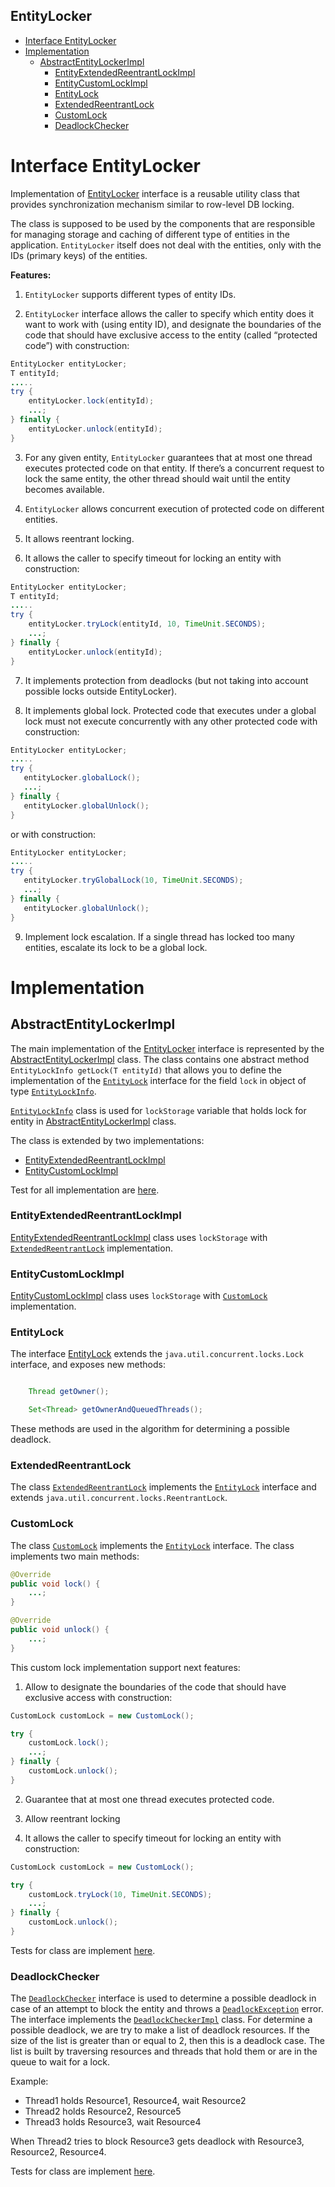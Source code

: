 EntityLocker
------------
- [Interface EntityLocker](#Interface-EntityLocker)
- [Implementation](#Implementation)
    - [AbstractEntityLockerImpl](#AbstractEntityLockerImpl)
        - [EntityExtendedReentrantLockImpl](#EntityExtendedReentrantLockImpl)
        - [EntityCustomLockImpl](#EntityCustomLockImpl)
        - [EntityLock](#EntityLock)
        - [ExtendedReentrantLock](#ExtendedReentrantLock)
        - [CustomLock](#CustomLock)
        - [DeadlockChecker](#DeadlockChecker)

# Interface EntityLocker

Implementation of [EntityLocker](src/main/java/ofedorova/enity/sync/EntityLocker.java) interface is a reusable utility class 
that provides synchronization mechanism similar to row-level DB locking.

The class is supposed to be used by the components that are responsible for managing storage and caching of different type of entities in 
the application. `EntityLocker` itself does not deal with the entities, only with the IDs (primary keys) of the entities.

**Features:**

1. `EntityLocker` supports different types of entity IDs.

2. `EntityLocker` interface allows the caller to specify which entity does it want to work with (using entity ID), and designate 
the boundaries of the code that should have exclusive access to the entity (called “protected code”) with construction:
 ```java
EntityLocker entityLocker;
T entityId;
.....
 try {
     entityLocker.lock(entityId);
     ...;
 } finally {
     entityLocker.unlock(entityId);
 }
 ```

3. For any given entity, `EntityLocker` guarantees that at most one thread executes protected code on that entity. If there’s a 
concurrent request to lock the same entity, the other thread should wait until the entity becomes available.

4. `EntityLocker` allows concurrent execution of protected code on different entities.

5. It allows reentrant locking.

6. It allows the caller to specify timeout for locking an entity with construction:
  ```java
 EntityLocker entityLocker;
 T entityId;
 .....
  try {
      entityLocker.tryLock(entityId, 10, TimeUnit.SECONDS);
      ...;
  } finally {
      entityLocker.unlock(entityId);
  }
  ```

7. It implements protection from deadlocks (but not taking into account possible locks outside EntityLocker).

8. It implements global lock. Protected code that executes under a global lock must not execute concurrently 
with any other protected code with construction:
```java
EntityLocker entityLocker;
.....
try {
   entityLocker.globalLock();
   ...;
} finally {
   entityLocker.globalUnlock();
}
```

or with construction:
```java
EntityLocker entityLocker;
.....
try {
   entityLocker.tryGlobalLock(10, TimeUnit.SECONDS);
   ...;
} finally {
   entityLocker.globalUnlock();
}
```

9. Implement lock escalation. If a single thread has locked too many entities, escalate its lock to be a 
global lock.

# Implementation

## AbstractEntityLockerImpl
The main implementation of the [EntityLocker](src/main/java/ofedorova/enity/sync/EntityLocker.java) interface is represented by the 
[AbstractEntityLockerImpl](src/main/java/ofedorova/enity/sync/impl/lockers/AbstractEntityLockerImpl.java) class.
The class contains one abstract method `EntityLockInfo getLock(T entityId)` that allows you to define the implementation 
of the [`EntityLock`](src/main/java/ofedorova/enity/sync/EntityLock.java) interface for the field `lock` in object of type
[`EntityLockInfo`](src/main/java/ofedorova/enity/sync/EntityLockInfo.java).
 
[`EntityLockInfo`](src/main/java/ofedorova/enity/sync/EntityLockInfo.java) class is used for `lockStorage` variable that holds lock 
for entity in [AbstractEntityLockerImpl](src/main/java/ofedorova/enity/sync/impl/lockers/AbstractEntityLockerImpl.java) class.

The class is extended by two implementations:
- [EntityExtendedReentrantLockImpl](src/main/java/ofedorova/enity/sync/impl/lockers/EntityExtendedReentrantLockImpl.java)
- [EntityCustomLockImpl](src/main/java/ofedorova/enity/sync/impl/lockers/EntityCustomLockImpl.java)

Test for all implementation are [here](src/test/java/ofedorova/enity/sync/impl/lockers/EntityLockerImplTest.java).

### EntityExtendedReentrantLockImpl
[EntityExtendedReentrantLockImpl](src/main/java/ofedorova/enity/sync/impl/lockers/EntityExtendedReentrantLockImpl.java) class 
uses `lockStorage` with [`ExtendedReentrantLock`](src/main/java/ofedorova/enity/sync/impl/locks/ExtendedReentrantLock.java) implementation.

### EntityCustomLockImpl
[EntityCustomLockImpl](src/main/java/ofedorova/enity/sync/impl/lockers/EntityCustomLockImpl.java) class uses `lockStorage` 
with [`CustomLock`](src/main/java/ofedorova/enity/sync/impl/locks/CustomLock.java) implementation.

### EntityLock
The interface [EntityLock](src/main/java/ofedorova/enity/sync/EntityLock.java) extends the `java.util.concurrent.locks.Lock` interface, 
and exposes new methods:
```java

    Thread getOwner();

    Set<Thread> getOwnerAndQueuedThreads();
```
These methods are used in the algorithm for determining a possible deadlock.

### ExtendedReentrantLock
The class [`ExtendedReentrantLock`](src/main/java/ofedorova/enity/sync/impl/locks/ExtendedReentrantLock.java) implements 
the [`EntityLock`](src/main/java/ofedorova/enity/sync/EntityLock.java) interface and extends `java.util.concurrent.locks.ReentrantLock`. 

### CustomLock
The class [`CustomLock`](src/main/java/ofedorova/enity/sync/impl/locks/CustomLock.java) implements the 
[`EntityLock`](src/main/java/ofedorova/enity/sync/EntityLock.java) interface. 
The class implements two main methods:
```java
@Override
public void lock() {
    ...;
}

@Override
public void unlock() {
    ...;
}
```

This custom lock implementation support next features:

1. Allow to designate the boundaries of the code that should have exclusive access with construction:
```java
CustomLock customLock = new CustomLock();

try {
    customLock.lock();
    ...;
} finally {
    customLock.unlock();
}
```

2. Guarantee that at most one thread executes protected code.

3. Allow reentrant locking

4. It allows the caller to specify timeout for locking an entity with construction:
 ```java
 CustomLock customLock = new CustomLock();
 
 try {
     customLock.tryLock(10, TimeUnit.SECONDS);
     ...;
 } finally {
     customLock.unlock();
 }
 ```

Tests for class are implement [here](src/test/java/ofedorova/enity/sync/impl/locks/CustomLockTest.java).

### DeadlockChecker
The [`DeadlockChecker`](src/main/java/ofedorova/enity/sync/DeadlockChecker.java) interface is used to determine a possible deadlock in case of an attempt to block the entity and 
throws a [`DeadlockException`](src/main/java/ofedorova/enity/sync/exception/DeadlockException.java) error.
The interface implements the [`DeadlockCheckerImpl`](src/main/java/ofedorova/enity/sync/impl/utils/DeadlockCheckerImpl.java) class.
For determine a possible deadlock, we are  try to make a list of deadlock resources. If the size of the list is 
greater than or equal to 2, then this is a deadlock case.
The list is built by traversing resources and threads that hold them or are in the queue to wait for a lock.

Example:
- Thread1 holds Resource1, Resource4, wait Resource2
- Thread2 holds Resource2, Resource5
- Thread3 holds Resource3, wait Resource4

When Thread2 tries to block Resource3 gets deadlock with Resource3, Resource2, Resource4.


Tests for class are implement [here](src/test/java/ofedorova/enity/sync/impl/utils/DeadlockCheckerImplTest.java).